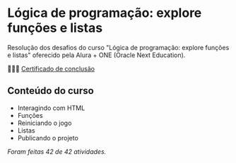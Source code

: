 # Lógica de programação: explore funções e listas

Resolução dos desafios do curso "Lógica de programação: explore funções e listas" oferecido pela Alura + ONE (Oracle Next Education).

👩🏻‍🎓 [Certificado de conclusão](https://cursos.alura.com.br/user/quasiEvil/course/logica-programacao-funcoes-listas/certificate)

## Conteúdo do curso
- Interagindo com HTML
- Funções
- Reiniciando o jogo
- Listas
- Publicando o projeto
  
*Foram feitas 42 de 42 atividades.*
